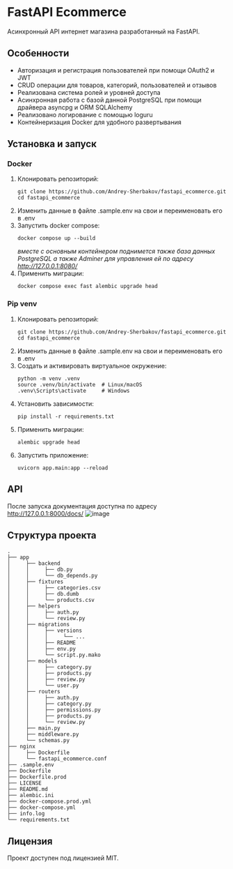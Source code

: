 # FastAPI Ecommerce

Асинхронный API интернет магазина разработанный на FastAPI.

## Особенности

* Авторизация и регистрация пользователей при помощи OAuth2 и JWT
* CRUD операции для товаров, категорий, пользователей и отзывов
* Реализована система ролей и уровней доступа
* Асинхронная работа с базой данной PostgreSQL при помощи драйвера asyncpg и ORM SQLAlchemy
* Реализовано логирование с помощью loguru
* Контейнеризация Docker для удобного развертывания

## Установка и запуск

### Docker

1. Клонировать репозиторий:
    ```shell
    git clone https://github.com/Andrey-Sherbakov/fastapi_ecommerce.git
    cd fastapi_ecommerce
    ```
2. Изменить данные в файле .sample.env на свои и переименовать его в .env
3. Запустить docker compose:
    ```shell
    docker compose up --build
    ```
   _вместе с основным контейнером поднимется также база данных PostgreSQL а также Adminer для
   управления ей по адресу http://127.0.0.1:8080/_
4. Применить миграции:
    ```shell
    docker compose exec fast alembic upgrade head
    ```

### Pip venv

1. Клонировать репозиторий:
    ```shell
    git clone https://github.com/Andrey-Sherbakov/fastapi_ecommerce.git
    cd fastapi_ecommerce
    ```
2. Изменить данные в файле .sample.env на свои и переименовать его в .env
3. Создать и активировать виртуальное окружение:
   ```shell
   python -m venv .venv
   source .venv/bin/activate  # Linux/macOS
   .venv\Scripts\activate     # Windows
   ```
4. Установить зависимости:
   ```shell
   pip install -r requirements.txt
   ```
5. Применить миграции:
   ```shell
   alembic upgrade head
   ```
6. Запустить приложение:
   ```shell
   uvicorn app.main:app --reload
   ```

## API

После запуска документация доступна по адресу http://127.0.0.1:8000/docs/
![image](https://drive.google.com/uc?id=12NK0NS9vbYMgWEyNZu-RFDBlpDRz9Q1y)

## Структура проекта

```
.
├── app
│     ├── backend
│     │     ├── db.py
│     │     └── db_depends.py
│     ├── fixtures
│     │     ├── categories.csv
│     │     ├── db.dumb
│     │     └── products.csv
│     ├── helpers
│     │     ├── auth.py
│     │     └── review.py
│     ├── migrations
│     │     ├── versions
│     │     │     └── ...
│     │     ├── README
│     │     ├── env.py
│     │     └── script.py.mako
│     ├── models
│     │     ├── category.py
│     │     ├── products.py
│     │     ├── review.py
│     │     └── user.py
│     ├── routers
│     │     ├── auth.py
│     │     ├── category.py
│     │     ├── permissions.py
│     │     ├── products.py
│     │     └── review.py
│     ├── main.py
│     ├── middleware.py
│     └── schemas.py
├── nginx
│     ├── Dockerfile
│     └── fastapi_ecommerce.conf
├── .sample.env
├── Dockerfile
├── Dockerfile.prod
├── LICENSE
├── README.md
├── alembic.ini
├── docker-compose.prod.yml
├── docker-compose.yml
├── info.log
└── requirements.txt
```

## Лицензия
Проект доступен под лицензией MIT.
